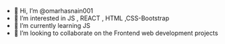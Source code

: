 - 👋 Hi, I’m @omarhasnain001
- 👀 I’m interested in JS , REACT , HTML ,CSS-Bootstrap
- 🌱 I’m currently learning JS
- 💞️ I’m looking to collaborate on the Frontend web development projects

<!---
omarhasnain001/omarhasnain001 is a ✨ special ✨ repository because its `README.md` (this file) appears on your GitHub profile.
You can click the Preview link to take a look at your changes.
--->
